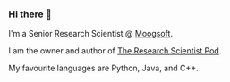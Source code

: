 ### Hi there 👋

I'm a Senior Research Scientist @ [Moogsoft](https://www.moogsoft.com/).

I am the owner and author of [The Research Scientist Pod](https://researchdatapod.com).

My favourite languages are Python, Java, and C++.


<!--
**YusufuShehu/YusufuShehu** is a ✨ _special_ ✨ repository because its `README.md` (this file) appears on your GitHub profile.

Here are some ideas to get you started:

- 🔭 I’m currently working on ...
- 🌱 I’m currently learning ...
- 👯 I’m looking to collaborate on ...
- 🤔 I’m looking for help with ...
- 💬 Ask me about ...
- 📫 How to reach me: ...
- 😄 Pronouns: ...
- ⚡ Fun fact: ...
-->
